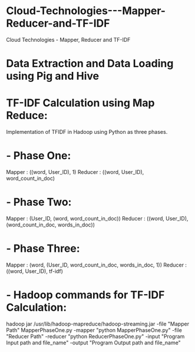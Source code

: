 # Cloud-Technologies---Mapper-Reducer-and-TF-IDF
Cloud Technologies - Mapper, Reducer and TF-IDF


# Data Extraction and Data Loading using Pig and Hive


# TF-IDF Calculation using Map Reduce:
Implementation of TFIDF in Hadoop using Python as three phases.

# - Phase One:
Mapper  : ((word, User_ID), 1)
Reducer : ((word, User_ID), word_count_in_doc)

# - Phase Two:
Mapper  : (User_ID, (word, word_count_in_doc))
Reducer : ((word, User_ID), (word_count_in_doc, words_in_doc))

# - Phase Three:
Mapper  : (word, (User_ID, word_count_in_doc, words_in_doc, 1))
Reducer : ((word, User_ID), tf-idf)

# - Hadoop commands for TF-IDF Calculation:
hadoop jar /usr/lib/hadoop-mapreduce/hadoop-streaming.jar -file "Mapper Path" MapperPhaseOne.py  -mapper "python MapperPhaseOne.py"  -file "Reducer Path" -reducer  "python ReducerPhaseOne.py" -input "Program Input path and file_name" -output  "Program Output path and file_name"
